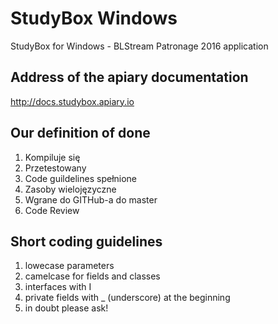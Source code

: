# StudyBox Windows
StudyBox for Windows - BLStream Patronage 2016 application

## Address of the apiary documentation
http://docs.studybox.apiary.io

## Our definition of done
1.	Kompiluje się
2.	Przetestowany
3.	Code guildelines spełnione
4.	Zasoby wielojęzyczne
5.	Wgrane do GITHub-a do master
6.	Code Review

## Short coding guidelines
1. lowecase parameters
2. camelcase for fields and classes
3. interfaces with I
4. private fields with _ (underscore) at the beginning
5. in doubt please ask!
